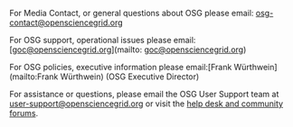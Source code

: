 

For Media Contact, or general questions about OSG please email: [osg-contact@opensciencegrid.org](mailto:osg-contact@opensciencegrid.org)

For OSG support, operational issues please email: [goc@opensciencegrid.org](mailto: goc@opensciencegrid.org) 

For OSG policies, executive information please email:[Frank Würthwein](mailto:Frank Würthwein) (OSG Executive Director)


For assistance or questions, please email the OSG User Support team  at [user-support@opensciencegrid.org](mailto:user-support@opensciencegrid.org)
 or visit the [help desk and community forums](http://support.opensciencegrid.org).
